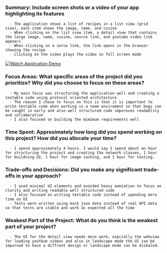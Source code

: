 ### Summary: Include screen shots or a video of your app highlighting its features
      - The application shows a list of recipes in a list view (grid view), each item shows the image, name, and cusine
      - When clicking on the list view item, a detail view that contains the large image, name, cusine, source link, and youtube video link appears
      - When clicking on a sorce link, the link opens in the browser showing the recipe 
      - Clicking on the video plays the video in full screen mode

      
  [![Watch Application Demo](https://github.com/user-attachments/assets/1acde691-971f-471c-af0d-e58749dc772d)](https://drive.google.com/file/d/1gGaVHUchSMHWK6ZDfzRKsB1rtGweKWsH/view?usp=drive_link)
  


### Focus Areas: What specific areas of the project did you prioritize? Why did you choose to focus on these areas?
      - My main focus was structuring the application well and creating a testable code using protocol oriented architecture 
      - The reason I chose to focus on this is that it is important to write testable code when working in a team enviroment so that bugs can be caught in early and also well structured code imporoves readablity and collaberation
      - I also focused on building the mimimum requirements well

### Time Spent: Approximately how long did you spend working on this project? How did you allocate your time?
      - I spend approximately 4 hours. I would say I spend about an hour for structuring the project and creating the network classes, 1 hour for buildning UI, 1 hour for image caching, and 1 hour for testing.

### Trade-offs and Decisions: Did you make any significant trade-offs in your approach?
      - I used minimal UI elements and avoided heavy anmiation to focus on clarity and writing readable well structured code
      - I also focused on writing testable code instead of spending more time on UI
      - Tests were written using mock json data instead of real API data so that tests are stable and work as expected all the time
      
### Weakest Part of the Project: What do you think is the weakest part of your project?
      - The UI for the detail view needs more work, espcially the webview for loading youtbue videos and also in landscape mode the UI can be imporved to have a diffrent design or landscape mode can be disbaled.
